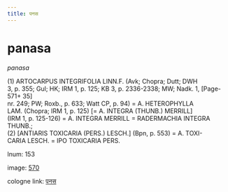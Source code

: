 ```yaml
---
title: पनस
---
```


# panasa

<i>panasa</i>  <div n="P" />(1) <bot>ARTOCARPUS INTEGRIFOLIA LINN.</bot><bot>F.</bot> (Avk; Chopra; Dutt; DWH <div n="lb" />3, p. 355; Gul; HK; IRM 1, p. 125; KB 3, p. 2336-2338; MW; Nadk. 1, [Page-571+ 35] <div n="lb" />nr. 249; PW; Roxb., p. 633; Watt CP, p. 94) = <bot>A. HETEROPHYLLA <div n="lb" />LAM.</bot> (Chopra; IRM 1, p. 125) [= <bot>A. INTEGRA</bot> (<bot>THUNB.</bot>) MERRILL] <div n="lb" />(IRM 1, p. 125-126) = <bot>A. INTEGRA MERRILL</bot> = <bot>RADERMACHIA INTEGRA <div n="lb" />THUNB.</bot>; <div n="P" />(2) [<bot>ANTIARIS TOXICARIA (PERS.) LESCH.</bot>] (Bpn, p. 553) = <bot>A. TOXI- <div n="lb" />CARIA LESCH.</bot> = <bot>IPO TOXICARIA PERS.</bot>

lnum: 153

image: [570](https://www.sanskrit-lexicon.uni-koeln.de/scans/csl-apidev/servepdf.php?dict=snp&page=570)

cologne link: [पनस](https://sanskrit-lexicon.uni-koeln.de/scans/csl-apidev/getword.php?dict=snp&key=पनस)

